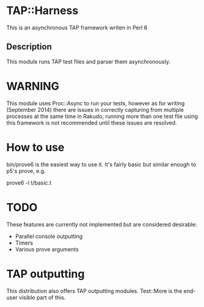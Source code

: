 # TAP::Harness

This is an asynchronous TAP framework writen in Perl 6

## Description

This module runs TAP test files and parser them asynchronously.

# WARNING

This module uses Proc::Async to run your tests, however as for writing (September 2014) there are issues in correctly capturing from multiple processes at the same time in Rakudo, running more than one test file using this framework is not recommended until these issues are resolved.

# How to use

bin/prove6 is the easiest way to use it. It's fairly basic but similar enough to p5's prove, e.g.

 prove6 -l t/basic.t

# TODO

These features are currently not implemented but are considered desirable:

 * Parallel console outputting
 * Timers
 * Various prove arguments

# TAP outputting

This distribution also offers TAP outputting modules. Test::More is the end-user visible part of this.
